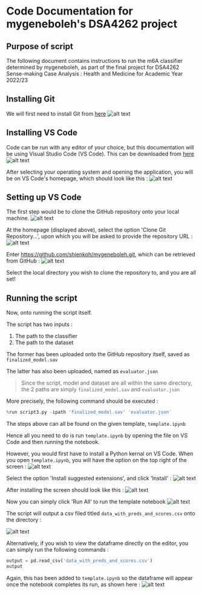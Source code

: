 # Code Documentation for mygeneboleh's DSA4262 project

## Purpose of script 
The following document contains instructions to run the m6A classifier determined by mygeneboleh, as part of the final project for DSA4262 Sense-making Case Analysis : Health and Medicine for Academic Year 2022/23

## Installing Git
We will first need to install Git from [here](https://git-scm.com/download)
![alt text](https://github.com/shienkoh/mygeneboleh/blob/main/images/git_home.png)


## Installing VS Code
Code can be run with any editor of your choice, but this documentation will be using Visual Studio Code (VS Code).
This can be downloaded from [here](https://code.visualstudio.com/download) 
![alt text](https://github.com/shienkoh/mygeneboleh/blob/main/images/vs_download.png)

After selecting your operating system and opening the application, you will be on VS Code's homepage, which should look like this :
![alt text](https://github.com/shienkoh/mygeneboleh/blob/main/images/vs_home.png)

## Setting up VS Code
The first step would be to clone the GitHub repository onto your local machine.
![alt text](https://github.com/shienkoh/mygeneboleh/blob/main/images/vs_clone.png)


At the homepage  (displayed above), select the option 'Clone Git Repository...', upon which you will be asked to provide the repository URL :
![alt text](https://github.com/shienkoh/mygeneboleh/blob/main/images/vs_url.png)

Enter https://github.com/shienkoh/mygeneboleh.git, which can be retrieved from GitHub :
![alt text](https://github.com/shienkoh/mygeneboleh/blob/main/images/git_url.png)

Select the local directory you wish to clone the repository to, and you are all set!

## Running the script

Now, onto running the script itself.

The script has two inputs :
1) The path to the classifier
2) The path to the dataset

The former has been uploaded onto the GitHub repository itself, saved as `finalized_model.sav`

The latter has also been uploaded, named as `evaluator.json`

> Since the script, model and dataset are all within the same directory, the 2 paths are simply `finalized_model.sav` and `evaluator.json`

More precisely, the following command should be executed :

```python
%run script3.py -ipath 'finalized_model.sav' 'evaluator.json'
```

The steps above can all be found on the given template, `template.ipynb`

Hence all you need to do is run `template.ipynb` by opening the file on VS Code and then running the notebook.

However, you would first have to install a Python kernal on VS Code.
When you open `template.ipynb`, you will have the option on the top right of the screen :
![alt text](https://github.com/shienkoh/mygeneboleh/blob/main/images/select_kernel.png)

Select the option 'Install suggested extensions', and click 'Install' :
![alt text](https://github.com/shienkoh/mygeneboleh/blob/main/images/install_kernel.png)

After installing the screen should look like this :
![alt text](https://github.com/shienkoh/mygeneboleh/blob/main/images/after_install_kernel.png)

Now you can simply click 'Run All' to run the template notebook
![alt text](https://github.com/shienkoh/mygeneboleh/blob/main/images/run_all.png)

The script will output a csv filed titled `data_with_preds_and_scores.csv` onto the directory :

![alt text](https://github.com/shienkoh/mygeneboleh/blob/main/images/output_example.png)

Alternatively, if you wish to view the dataframe directly on the editor, you can simply run the following commands :
```python
output = pd.read_csv('data_with_preds_and_scores.csv')
output
```
Again, this has been added to `template.ipynb` so the dataframe will appear once the notebook completes its run, as shown here :
![alt text](https://github.com/shienkoh/mygeneboleh/blob/main/images/output_df.png)


